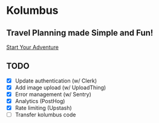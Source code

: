 # Kolumbus

## Travel Planning made Simple and Fun!

[Start Your Adventure](https://www.kolumbus.app/sign-up)

## TODO

- [x] Update authentication (w/ Clerk)
- [x] Add image upload (w/ UploadThing)
- [x] Error management (w/ Sentry)
- [x] Analytics (PostHog)
- [x] Rate limiting (Upstash)
- [ ] Transfer kolumbus code
